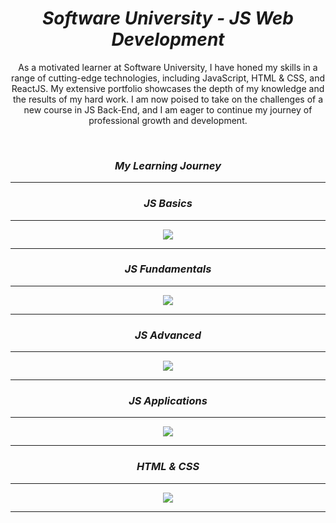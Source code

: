 <h1 align="center"><i>Software University - JS Web Development</i></h1>

<p align="center" style="font-size: 14px;">As a motivated learner at Software University, I have honed my skills in a range of cutting-edge technologies, including JavaScript, HTML & CSS, and ReactJS. My extensive portfolio showcases the depth of my knowledge and the results of my hard work. I am now poised to take on the challenges of a new course in JS Back-End, and I am eager to continue my journey of professional growth and development.
</p>

<br/>

<h3 align="center"><i>My Learning Journey</i></h3>
<hr />
<h3 align="center"><i>JS Basics</i></h3>
<hr />
 <p align="center">
  <a href="https://softuni.bg/certificates/details/116945/0c8b1dd6">
    <img src="./certificates/Programming Basics - September 2021 - Certificate.jpeg" />
  </a>
 <p>
  <hr />
  <h3 align="center"><i>JS Fundamentals</i></h3>
  <hr />
 <p align="center">
  <a href="https://softuni.bg/certificates/details/129612/c0471c72">
    <img src="./certificates/Programming Fundamentals with JS - January 2022 - Certificate.jpeg" />
  </a>
 <p>
    <hr />
     <h3 align="center"><i>JS Advanced</i></h3>
    <hr />
  <p align="center">
  <a href="https://softuni.bg/certificates/details/136483/e5cc5af0">
    <img src="./certificates/JSAdvanced-May-2022 - Certificate.jpeg" />
  </a>
 <p>
    <hr />
        <h3 align="center"><i>JS Applications</i></h3>
    <hr />
 <p align="center">
  <a href="https://softuni.bg/certificates/details/139615/311b5f16">
    <img src="./certificates/JS Applications - June 2022 - Certificate.jpeg" />
  </a>
 <p>
    <hr />
        <h3 align="center"><i>HTML & CSS</i></h3>
    <hr />
  <p align="center">
  <a href="https://softuni.bg/certificates/details/153393/675c46de">
    <img src="./certificates/HTML & CSS - September 2022 - Certificate.jpeg" />
  </a>
 <p>
    <hr />
